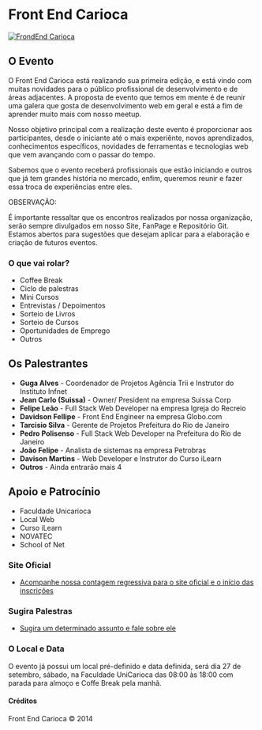 # Front End Carioca

[![FrondEnd Carioca](http://frontendcarioca.com.br/img/logotipo.png)](http://frontendcarioca.com.br)

## O Evento

O Front End Carioca está realizando sua primeira edição, e está vindo com muitas novidades para o público profissional de desenvolvimento e de áreas adjacentes. A proposta de evento que temos em mente é de reunir uma galera que gosta de desenvolvimento web em geral e está a fim de aprender muito mais com nosso meetup.

Nosso objetivo principal com a realização deste evento é proporcionar aos participantes, desde o iniciante até o mais experiênte, novos aprendizados, conhecimentos específicos, novidades de ferramentas e tecnologias web que vem avançando com o passar do tempo.

Sabemos que o evento receberá profissionais que estão iniciando e outros que já tem grandes história no mercado, enfim, queremos reunir e fazer essa troca de experiências entre eles. 


OBSERVAÇÃO: 

É importante ressaltar que os encontros realizados por nossa organização, serão sempre divulgados em nosso Site, FanPage e Repositório Git. Estamos abertos para sugestões que desejam aplicar para a elaboração e criação de futuros eventos.

### O que vai rolar?

* Coffee Break
* Ciclo de palestras
* Mini Cursos
* Entrevistas / Depoimentos
* Sorteio de Livros
* Sorteio de Cursos
* Oportunidades de Emprego
* Outros


## Os Palestrantes

* <b>Guga Alves</b> - Coordenador de Projetos Agência Trii e Instrutor do Instituto Infnet
* <b>Jean Carlo (Suissa)</b> - Owner/ President na empresa Suissa Corp
* <b>Felipe Leão</b> - Full Stack Web Developer na empresa Igreja do Recreio
* <b>Davidson Fellipe</b> - Front End Engineer na empresa Globo.com
* <b>Tarcisio Silva</b> - Gerente de Projetos Prefeitura do Rio de Janeiro
* <b>Pedro Polisenso</b> - Full Stack Web Developer na Prefeitura do Rio de Janeiro 
* <b>João Felipe</b> - Analista de sistemas na empresa Petrobras
* <b>Davison Martins</b> - Web Developer e Instrutor do Curso iLearn
* <b>Outros</b> - Ainda entrarão mais 4

## Apoio e Patrocínio

* Faculdade Unicarioca
* Local Web
* Curso iLearn
* NOVATEC
* School of Net

### Site Oficial

* [Acompanhe nossa contagem regressiva para o site oficial e o início das inscrições](http://frontendcarioca.com.br/)

### Sugira Palestras

* [Sugira um determinado assunto e fale sobre ele](http://call4paperz.com/events/front-end-carioca-2014)

### O Local e Data

O evento já possui um local pré-definido e data definida, será dia 27 de setembro, sábado, na Faculdade UniCarioca das 08:00 às 18:00 com parada para almoço e Coffe Break pela manhã.

#### Créditos
Front End Carioca © 2014	
<!--
## Organizações de apoio

* [Organização - Rio.js](http://riojs.org/)
* [Organização - Sampa.js](http://www.sampajs.com.br/)
* [Organização - Brazil.JS](http://braziljs.org/)
* [Organização - Fron in Floripa](http://frontinfloripa.com.br/)
-->